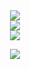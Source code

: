 <div align="center">
  <img src="https://readme-typing-svg.herokuapp.com?size=30&lines=Cringe+Man"/>
</div>

<div align="center">
  <img src="https://github-profile-summary-cards.vercel.app/api/cards/profile-details?username=PlentyBugs&theme=2077"/>
 </div>
 
 <div align="center">
  <img src="https://github-profile-summary-cards.vercel.app/api/cards/repos-per-language?username=PlentyBugs&theme=2077"/>
  <p/>
  <img src="https://github-profile-summary-cards.vercel.app/api/cards/productive-time?username=PlentyBugs&theme=2077"/>
</div>
